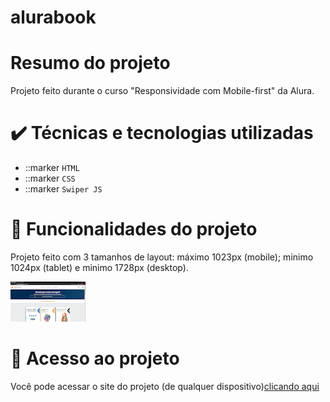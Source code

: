 # alurabook
<h1>Resumo do projeto</h1>
Projeto feito durante o curso "Responsividade com Mobile-first" da Alura.

# ✔️ Técnicas e tecnologias utilizadas
<ul>
  <li> ::marker <code>HTML</code></li>
  <li> ::marker <code>CSS</code></li>
  <li> ::marker <code>Swiper JS</code></li>
</ul>

# 🔨 Funcionalidades do projeto
Projeto feito com 3 tamanhos de layout: máximo 1023px (mobile); minimo 1024px (tablet) e minimo 1728px (desktop).

![Animacao do projeto](assets/animacaoreadme.gif)

# 📁 Acesso ao projeto
<p>Você pode acessar o site do projeto (de qualquer dispositivo)<a href="https://luanmizohata.github.io/alurabook/#">clicando aqui</p></a>

<h4 align="center"
  :books: Projeto/Estudo Finalizado :books:
</h4>
